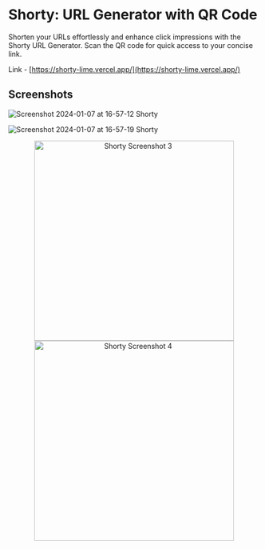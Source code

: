 # Shorty: URL Generator with QR Code

Shorten your URLs effortlessly and enhance click impressions with the Shorty URL Generator. Scan the QR code for quick access to your concise link.

Link - [https://shorty-lime.vercel.app/](https://shorty-lime.vercel.app/)

## Screenshots

![Screenshot 2024-01-07 at 16-57-12 Shorty](https://github.com/aromalnambiar/shorty/assets/119557899/e80fbb62-97df-48b0-b6f6-c9b22dfb606a)

![Screenshot 2024-01-07 at 16-57-19 Shorty](https://github.com/aromalnambiar/shorty/assets/119557899/ace124b9-f875-4f08-ab9d-0c338d975ad7)

<p align="center">
  <img src="https://github.com/aromalnambiar/shorty/assets/119557899/390fed4e-c86a-40fb-bb2d-255f438b313e" alt="Shorty Screenshot 3" width="400" />
  <img src="https://github.com/aromalnambiar/shorty/assets/119557899/cd66bbe6-433a-4e3e-9bb4-0d0479b6e932" alt="Shorty Screenshot 4" width="400" />
</p>

